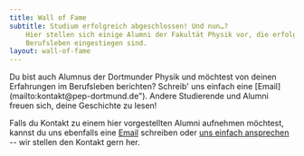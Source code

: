 ```yaml
---
title: Wall of Fame
subtitle: Studium erfolgreich abgeschlossen! Und nun…?
    Hier stellen sich einige Alumni der Fakultät Physik vor, die erfolgreich ins
    Berufsleben eingestiegen sind.
layout: wall-of-fame
---
```

<div class="box" markdown="1">
Du bist auch Alumnus der Dortmunder Physik und möchtest von deinen Erfahrungen
im Berufsleben berichten? Schreib' uns einfach eine
[Email](mailto:kontakt@pep-dortmund.de"). Andere Studierende und Alumni freuen
sich, deine Geschichte zu lesen!

Falls du Kontakt zu einem hier vorgestellten Alumni aufnehmen möchtest, kannst
du uns ebenfalls eine [Email](mailto:kontakt@pep-dortmund.de") schreiben oder
[uns einfach ansprechen](mitmachen.html) -- wir stellen den Kontakt gern her.
</div>
